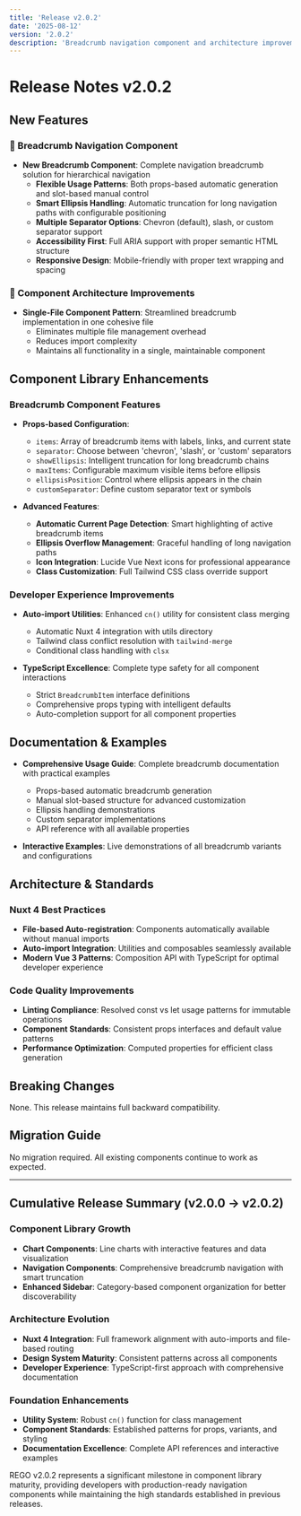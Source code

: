 ```yaml
---
title: 'Release v2.0.2'
date: '2025-08-12'
version: '2.0.2'
description: 'Breadcrumb navigation component and architecture improvements'
---
```


# Release Notes v2.0.2

## New Features

### 🧭 Breadcrumb Navigation Component

- **New Breadcrumb Component**: Complete navigation breadcrumb solution for hierarchical navigation
  - **Flexible Usage Patterns**: Both props-based automatic generation and slot-based manual control
  - **Smart Ellipsis Handling**: Automatic truncation for long navigation paths with configurable positioning
  - **Multiple Separator Options**: Chevron (default), slash, or custom separator support
  - **Accessibility First**: Full ARIA support with proper semantic HTML structure
  - **Responsive Design**: Mobile-friendly with proper text wrapping and spacing

### 🔧 Component Architecture Improvements

- **Single-File Component Pattern**: Streamlined breadcrumb implementation in one cohesive file
  - Eliminates multiple file management overhead
  - Reduces import complexity
  - Maintains all functionality in a single, maintainable component

## Component Library Enhancements

### Breadcrumb Component Features

- **Props-based Configuration**:
  - `items`: Array of breadcrumb items with labels, links, and current state
  - `separator`: Choose between 'chevron', 'slash', or 'custom' separators
  - `showEllipsis`: Intelligent truncation for long breadcrumb chains
  - `maxItems`: Configurable maximum visible items before ellipsis
  - `ellipsisPosition`: Control where ellipsis appears in the chain
  - `customSeparator`: Define custom separator text or symbols

- **Advanced Features**:
  - **Automatic Current Page Detection**: Smart highlighting of active breadcrumb items
  - **Ellipsis Overflow Management**: Graceful handling of long navigation paths
  - **Icon Integration**: Lucide Vue Next icons for professional appearance
  - **Class Customization**: Full Tailwind CSS class override support

### Developer Experience Improvements

- **Auto-import Utilities**: Enhanced `cn()` utility for consistent class merging
  - Automatic Nuxt 4 integration with utils directory
  - Tailwind class conflict resolution with `tailwind-merge`
  - Conditional class handling with `clsx`

- **TypeScript Excellence**: Complete type safety for all component interactions
  - Strict `BreadcrumbItem` interface definitions
  - Comprehensive props typing with intelligent defaults
  - Auto-completion support for all component properties

## Documentation & Examples

- **Comprehensive Usage Guide**: Complete breadcrumb documentation with practical examples
  - Props-based automatic breadcrumb generation
  - Manual slot-based structure for advanced customization
  - Ellipsis handling demonstrations
  - Custom separator implementations
  - API reference with all available properties

- **Interactive Examples**: Live demonstrations of all breadcrumb variants and configurations

## Architecture & Standards

### Nuxt 4 Best Practices

- **File-based Auto-registration**: Components automatically available without manual imports
- **Auto-import Integration**: Utilities and composables seamlessly available
- **Modern Vue 3 Patterns**: Composition API with TypeScript for optimal developer experience

### Code Quality Improvements

- **Linting Compliance**: Resolved const vs let usage patterns for immutable operations
- **Component Standards**: Consistent props interfaces and default value patterns
- **Performance Optimization**: Computed properties for efficient class generation

## Breaking Changes

None. This release maintains full backward compatibility.

## Migration Guide

No migration required. All existing components continue to work as expected.

---

## Cumulative Release Summary (v2.0.0 → v2.0.2)

### Component Library Growth

- **Chart Components**: Line charts with interactive features and data visualization
- **Navigation Components**: Comprehensive breadcrumb navigation with smart truncation
- **Enhanced Sidebar**: Category-based component organization for better discoverability

### Architecture Evolution

- **Nuxt 4 Integration**: Full framework alignment with auto-imports and file-based routing
- **Design System Maturity**: Consistent patterns across all components
- **Developer Experience**: TypeScript-first approach with comprehensive documentation

### Foundation Enhancements

- **Utility System**: Robust `cn()` function for class management
- **Component Standards**: Established patterns for props, variants, and styling
- **Documentation Excellence**: Complete API references and interactive examples

REGO v2.0.2 represents a significant milestone in component library maturity, providing developers with production-ready navigation components while maintaining the high standards established in previous releases.
